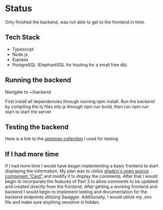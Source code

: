 # Status

Only finished the backend, was not able to get to the frontend in time.

## Tech Stack

- Typescript
- Node.js
- Express
- PostgreSQL (ElephantSQL for hosting for a small free db)

## Running the backend

Navigate to ~/backend

First install all dependencies through running npm install. Run the backend by compiling the ts files into js through npm run build,
then run npm run start to start the server

## Testing the backend

Here is a link to the [postman collection](https://www.postman.com/jaguenza/workspace/bobyard-takehome) I used for testing

## If I had more time

If I had more time I would have began implementing a basic frontend to start
displaying the information. My plan was to utilize [shadcn's open source
component "Card"](https://ui.shadcn.com/docs/components/card) and modify it to display the comments. After that I would begin to incorporate the features of Part 3 to allow comments to be updated and created directly from the frontend. After getting a working frontend and backend I would begin to implement testing and documentation for the backend endpoints utilizing Swagger. Additionally, I would utilize my .env file and make sure anything sensitive is hidden.

